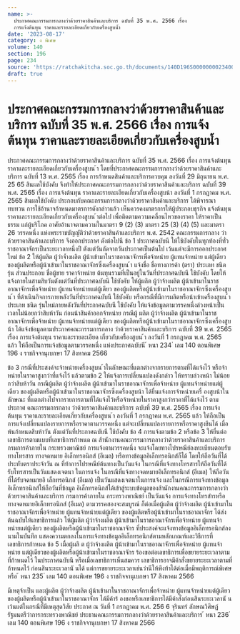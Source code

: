 ```yaml
---
name: >-
  ประกาศคณะกรรมการกลางว่าด้วยราคาสินค้าและบริการ ฉบับที่ 35 พ.ศ. 2566 เรื่อง 
  การแจ้งต้นทุน ราคาและรายละเอียดเกี่ยวกับเครื่องสูบน้ำ
date: '2023-08-17'
category: ง พิเศษ
volume: 140
section: 196
page: 234
source: 'https://ratchakitcha.soc.go.th/documents/140D196S0000000023400.pdf'
draft: true
---
```


# ประกาศคณะกรรมการกลางว่าด้วยราคาสินค้าและบริการ ฉบับที่ 35 พ.ศ. 2566 เรื่อง  การแจ้งต้นทุน ราคาและรายละเอียดเกี่ยวกับเครื่องสูบน้ำ

ประกาศคณะกรรมการกลางว่าด้วยราคาสินค้าและบริการ ฉบับที่ 35 พ.ศ. 2566 เรื่อง การแจ้งต้นทุน ราคาและรายละเอียดเกี่ยวกับเครื่องสูบน ้า โดยที่ประกาศคณะกรรมการกลางว่าด้วยราคาสินค้าและบริการ ฉบับที่ 13 พ.ศ. 2565 เรื่อง การก้าหนดสินค้าและบริการควบคุม ลงวันที่ 29 มิถุนายน พ.ศ. 25 65 สินผลใช้บังคับ จึงท้าให้ประกาศคณะกรรมการกลางว่าด้วยราคาสินค้าและบริการ ฉบับที่ 39 พ.ศ. 2565 เรื่อง การแจ้งต้นทุน ราคาและรายละเอียดเกี่ยวกับเครื่องสูบน้า ลงวันที่ 1 กรกฎาคม พ.ศ. 2565 สินผลใช้บังคับ ประกอบกับคณะกรรมการกลางว่าด้วยราคาสินค้าและบริการ ได้พิจารณาทบทวน การใช้อ้านาจก้าหนดมาตรการดังกล่าวแล้ว เห็นควรคงมาตรการให้ผู้ประกอบธุรกิจ แจ้งต้นทุน ราคาและรายละเอียดเกี่ยวกับเครื่องสูบน ้าต่อไป เพื่อติดตามความเคลื่อนไหวของราคา ให้ราคาเป็นธรรม แก่ผู้บริโภค อาศัยอ้านาจตามความในมาตรา 9 (2) (3) มาตรา 25 (3) (4) (5) และมาตรา 26 วรรคหนึ่ง แห่งพระราชบัญญัติว่าด้วยราคาสินค้าและบริการ พ.ศ. 2542 คณะกรรมการกลาง ว่าด้วยราคาสินค้าและบริการ จึงออกประกาศ ดังต่อไปนี ข้อ 1 ประกาศฉบับนี ให้ใช้บังคับในทุกท้องที่ทั่วราชอาณาจักรเป็นระยะเวลาหนึ่งปี ตังแต่วันถัดจากวันประกาศเป็นต้นไป เว้นแต่จะมีการออกประกาศใหม่ ข้อ 2 ให้ผู้ผลิต ผู้ว่าจ้ำงผลิต ผู้น้าเข้ามาในราชอาณาจักรเพื่อจ้าหน่าย ผู้แทนจ้าหน่าย แต่ผู้เดียวของผู้ผลิตหรือผู้น้าเข้ามาในราชอาณาจักรซึ่งเครื่องสูบน ้า แจ้งชื่อ ชื่อทางการค้า (ตรา) ประเภท ชนิด รุ่น ส่วนประกอบ ชื่อผู้ขาย ราคาจ้าหน่าย ต้นทุนรวมที่เป็นอยู่ในวันที่ประกาศฉบับนี ใช้บังคับ โดยให้แจ้งภายในสามสิบวันตังแต่วันที่ประกาศฉบับนี ใช้บังคับ ให้ผู้ผลิต ผู้ว่าจ้างผลิต ผู้น้าเข้ามาในราชอาณาจักรเพื่อจ้าหน่าย ผู้แทนจ้าหน่ายแต่ผู้เดียว ของผู้ผลิตหรือผู้น้าเข้ามาในราชอาณาจักรซึ่งเครื่องสูบ น ้า ที่ด้าเนินกิจการภายหลังวันที่ประกาศฉบับนี ใช้บังคับ หรือกรณีที่มีการผลิตหรือน้าเข้าเครื่องสูบน ้า ประเภท ชนิด รุ่นใหม่ภายหลังวันที่ประกาศฉบับนี ใช้บังคับ ให้แจ้งข้อมูลตามวรรคหนึ่งล่วงหน้าเป็นเวลาไม่น้อยกว่าสิบห้าวัน ก่อนน้าสินค้าออกจ้าหน่าย กรณีผู้ ผลิต ผู้ว่าจ้างผลิต ผู้น้าเข้ามาในราชอาณาจักรเพื่อจ้าหน่าย ผู้แทนจ้าหน่ายแต่ผู้เดียว ของผู้ผลิตหรือผู้น้าเข้ามาในราชอาณาจักรซึ่งเครื่องสูบน้า ได้แจ้งข้อมูลตามประกาศคณะกรรมการกลาง ว่าด้วยราคาสินค้าและบริการ ฉบับที่ 39 พ.ศ. 2565 เรื่อง การแจ้งต้นทุน ราคาและรายละเอียด เกี่ยวกับเครื่องสูบน ้า ลงวันที่ 1 กรกฎาคม พ.ศ. 2565 แล้ว ให้ถือเป็นการแจ้งข้อมูลตามวรรคหนึ่ง แห่งประกาศฉบับนี ้ หนา 234 ่ เลม 140 ตอนพิเศษ 196 ง ราชกิจจานุเบกษา 17 สิงหาคม 2566

ข้อ 3 กรณีที่ประสงค์จะจ้าหน่ายเครื่องสูบน ้าในลักษณะที่แตกต่างจากรายการตามที่ได้แจ้งไว้ หรือจ้าหน่ายในราคาสูงกว่าที่แจ้งไว้ แล้วตามข้อ 2 ให้แจ้งการเปลี่ยนแปลงดังกล่าว ให้ทราบล่วงหน้า ไม่น้อยกว่าสิบห้าวัน กรณีผู้ผลิต ผู้ว่าจ้างผลิต ผู้น้าเข้ามาในราชอาณาจักรเพื่อจ้าหน่าย ผู้แทนจ้าหน่ายแต่ผู้เดียว ของผู้ผลิตหรือผู้น้าเข้ามาในราชอาณาจักรซึ่งเครื่องสูบน้า ได้ยื่นแจ้งการจ้าหน่ายเครื่ องสูบน้าในลักษณะ ที่แตกต่างไปจากรายการตามที่ได้แจ้งไว้หรือจ้าหน่ายในราคาสูงกว่าราคาที่ได้แจ้งไว้ ตามประกาศ คณะกรรมการกลาง ว่าด้วยราคาสินค้าและบริการ ฉบับที่ 39 พ.ศ. 2565 เรื่อง การแจ้งต้นทุน ราคาและรายละเอียดเกี่ยวกับเครื่องสูบน ้า ลงวันที่ 1 กรกฎาคม พ.ศ. 2565 แล้ว ให้ถือเป็น การแจ้งเปลี่ยนแปลงรายการหรือราคาตามวรรคหนึ่ง แต่จะเปลี่ยนแปลงรายการหรือราคาสูงขึนได้ เมื่อพ้นก้าหนดสิบห้าวัน ตังแต่วันที่ประกาศฉบับนี ใช้บังคับ ข้อ 4 การแจ้งตามข้อ 2 หรือข้อ 3 ให้ยื่นต่อเลขาธิการตามแบบที่เลขาธิการก้าหนด ณ ส้านักงานคณะกรรมการกลางว่าด้วยราคาสินค้าและบริการ กรมการค้าภายใน กระทรวงพาณิชย์ การแจ้งตามวรรคหนึ่ง จะแจ้งโดยทางไปรษณีย์ลงทะเบียนตอบรับ ทางโทรสาร ทางจดหมาย อิเล็กทรอนิกส์ (อีเมล) หรือทางข้อมูลอิเล็กทรอนิกส์ก็ได้ โดยให้ถือวันที่ได้ประทับตราประจ้าวัน ณ ที่ท้าการไปรษณีย์ต้นทางเป็นวันแจ้ง ในกรณีที่แจ้งทางโทรสารให้ถือวันที่ได้รับโทรสารเป็นวันแสดงเจตนา ในการแจ้ง ในกรณีที่แจ้งทางจดหมายอิเล็กทรอนิกส์ (อีเมล) ให้ถือวันที่ได้รับจดหมายอิ เล็กทรอนิกส์ (อีเมล) เป็นวันแสดงเจตนาในการแจ้ง และในกรณีการแจ้งทางข้อมูลอิเล็กทรอนิกส์ให้ถือวันที่ข้อมูล อิเล็กทรอนิกส์ได้เข้าสู่ระบบข้อมูลของส้านักงานคณะกรรมการกลางว่าด้วยราคาสินค้าและบริการ กรมการค้าภายใน กระทรวงพาณิชย์ เป็นวันแจ้ง การแจ้งทางโทรสำรหรือทางจดหมายอิเล็กทรอนิกส์ (อีเมล) ตามวรรคสองจะสมบูรณ์ ก็ต่อเมื่อผู้ผลิต ผู้ว่าจ้างผลิต ผู้น้าเข้ามาในราชอาณาจักรเพื่อจ้าหน่าย ผู้แทนจ้าหน่ายแต่ผู้เดียว ของผู้ผลิตหรือผู้น้าเข้ามาในราชอาณาจักร ได้ส่งต้นฉบับให้เลขาธิการแล้ว ให้ผู้ผลิต ผู้ว่าจ้างผลิต ผู้น้าเข้ามาในราชอาณาจักรเพื่อจ้าหน่าย ผู้แทนจ้าหน่ายแต่ผู้เดียว ของผู้ผลิตหรือผู้น้าเข้ามาในราชอาณาจักร ที่ประสงค์จะแจ้งทางข้อมูลอิเล็กทรอนิกส์ลงนามในบันทึก แสดงความตกลงในการแจ้งทางข้อมูลอิเล็กทรอนิกส์ตามหลักเกณฑ์และวิธีการที่เลขาธิการก้าหนด ข้อ 5 เมื่อผู้ผลิ ต ผู้ว่าจ้างผลิต ผู้น้าเข้ามาในราชอาณาจักรเพื่อจ้าหน่าย ผู้แทนจ้าหน่าย แต่ผู้เดียวของผู้ผลิตหรือผู้น้าเข้ามาในราชอาณาจักร ร้องขอต่อเลขาธิการเพื่อขยายระยะเวลาตามที่ก้าหนดไว้ ในประกาศฉบับนี หรือเมื่อเลขาธิการเห็นสมควร เลขาธิการอาจมีค้าสั่งขยายระยะเวลาตามที่ ก้าหนดไว้ ก่อนสินระยะเวลานั นได้ แต่การขยายระยะเวลาเช่นว่านีให้พึงท้าได้ต่อเมื่อมีพฤติการณ์พิเศษหรือ ้ หนา 235 ่ เลม 140 ตอนพิเศษ 196 ง ราชกิจจานุเบกษา 17 สิงหาคม 2566

มีเหตุจ้าเป็น และผู้ผลิต ผู้ว่าจ้างผลิต ผู้น้าเข้ามาในราชอาณาจักรเพื่อจ้าหน่าย ผู้แทนจ้าหน่ายแต่ผู้เดียว ของผู้ผลิตหรือผู้น้าเข้ามาในราชอาณาจักร ได้มีค้าร้ องขอหรือเลขาธิการได้มีค้าสั่งก่อนสินระยะเวลานั น เว้นแต่ในกรณีที่มีเหตุสุดวิสัย ประกาศ ณ วันที่ 1 กรกฎาคม พ.ศ. 256 6 จุรินทร์ ลักษณวิศิษฏ์ รัฐมนตรีว่าการกระทรวงพาณิชย์ ประธานคณะกรรมการกลางว่าด้วยราคาสินค้าและบริการ ้ หนา 236 ่ เลม 140 ตอนพิเศษ 196 ง ราชกิจจานุเบกษา 17 สิงหาคม 2566
